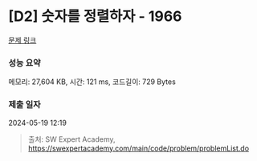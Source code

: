 # [D2] 숫자를 정렬하자 - 1966 

[문제 링크](https://swexpertacademy.com/main/code/problem/problemDetail.do?contestProbId=AV5PrmyKAWEDFAUq) 

### 성능 요약

메모리: 27,604 KB, 시간: 121 ms, 코드길이: 729 Bytes

### 제출 일자

2024-05-19 12:19



> 출처: SW Expert Academy, https://swexpertacademy.com/main/code/problem/problemList.do